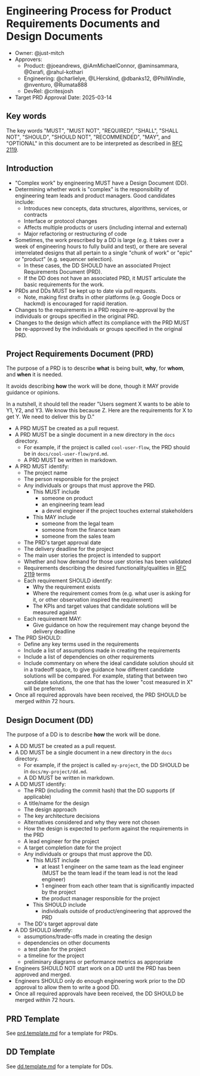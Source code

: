 # Engineering Process for Product Requirements Documents and Design Documents

- Owner: @just-mitch
- Approvers:
  - Product: @joeandrews, @iAmMichaelConnor, @aminsammara, @0xrafi, @rahul-kothari
  - Engineering: @charlielye, @LHerskind, @dbanks12, @PhilWindle, @nventuro, @Rumata888
  - DevRel: @critesjosh
- Target PRD Approval Date: 2025-03-14

## Key words

The key words "MUST", "MUST NOT", "REQUIRED", "SHALL", "SHALL NOT", "SHOULD", "SHOULD NOT", "RECOMMENDED", "MAY", and "OPTIONAL" in this document are to be interpreted as described in [RFC 2119](https://datatracker.ietf.org/doc/html/rfc2119).

## Introduction

- "Complex work" by engineering MUST have a Design Document (DD).
- Determining whether work is "complex" is the responsibility of engineering team leads and product managers. Good candidates include:
  - Introduces new concepts, data structures, algorithms, services, or contracts
  - Interface or protocol changes
  - Affects multiple products or users (including internal and external)
  - Major refactoring or restructuring of code
- Sometimes, the work prescribed by a DD is large (e.g. it takes over a week of engineering hours to fully build and test), or there are several interrelated designs that all pertain to a single "chunk of work" or "epic" or "product" (e.g. sequencer selection).
  - In these cases, the DD SHOULD have an associated Project Requirements Document (PRD).
  - If the DD does not have an associated PRD, it MUST articulate the basic requirements for the work.
- PRDs and DDs MUST be kept up to date via pull requests.
  - Note, making first drafts in other platforms (e.g. Google Docs or hackmd) is encouraged for rapid iteration.
- Changes to the requirements in a PRD require re-approval by the individuals or groups specified in the original PRD.
- Changes to the design which affect its compliance with the PRD MUST be re-approved by the individuals or groups specified in the original PRD.

## Project Requirements Document (PRD)

The purpose of a PRD is to describe **what** is being built, **why**, for **whom**, and **when** it is needed.

It avoids describing **how** the work will be done, though it MAY provide guidance or opinions.

In a nutshell, it should tell the reader "Users segment X wants to be able to Y1, Y2, and Y3. We know this because Z. Here are the requirements for X to get Y. We need to deliver this by D."

- A PRD MUST be created as a pull request.
- A PRD MUST be a single document in a new directory in the `docs` directory.
  - For example, if the project is called `cool-user-flow`, the PRD should be in `docs/cool-user-flow/prd.md`.
  - A PRD MUST be written in markdown.
- A PRD MUST identify:
  - The project name
  - The person responsible for the project
  - Any individuals or groups that must approve the PRD.
    - This MUST include
      - someone on product
      - an engineering team lead
      - a devrel engineer if the project touches external stakeholders
    - This MAY include
      - someone from the legal team
      - someone from the finance team
      - someone from the sales team
  - The PRD's target approval date
  - The delivery deadline for the project
  - The main user stories the project is intended to support
  - Whether and how demand for those user stories has been validated
  - Requirements describing the desired functionality/qualities in [RFC 2119](https://datatracker.ietf.org/doc/html/rfc2119) terms
  - Each requirement SHOULD identify:
    - Why the requirement exists
    - Where the requirement comes from (e.g. what user is asking for it, or other observation inspired the requirement)
    - The KPIs and target values that candidate solutions will be measured against
  - Each requirement MAY:
    - Give guidance on how the requirement may change beyond the delivery deadline
- The PRD SHOULD:
  - Define any key terms used in the requirements
  - Include a list of assumptions made in creating the requirements
  - Include a list of dependencies on other requirements
  - Include commentary on where the ideal candidate solution should sit in a tradeoff space, to give guidance how different candidate solutions will be compared. For example, stating that between two candidate solutions, the one that has the lower "cost measured in X" will be preferred.
- Once all required approvals have been received, the PRD SHOULD be merged within 72 hours.

## Design Document (DD)

The purpose of a DD is to describe **how** the work will be done.

- A DD MUST be created as a pull request.
- A DD MUST be a single document in a new directory in the `docs` directory.
  - For example, if the project is called `my-project`, the DD SHOULD be in `docs/my-project/dd.md`.
  - A DD MUST be written in markdown.
- A DD MUST identify:
  - The PRD (including the commit hash) that the DD supports (if applicable)
  - A title/name for the design
  - The design approach
  - The key architecture decisions
  - Alternatives considered and why they were not chosen
  - How the design is expected to perform against the requirements in the PRD
  - A lead engineer for the project
  - A target completion date for the project
  - Any individuals or groups that must approve the DD.
    - This MUST include
      - at least 1 engineer on the same team as the lead engineer (MUST be the team lead if the team lead is not the lead engineer)
      - 1 engineer from each other team that is significantly impacted by the project
      - the product manager responsible for the project
    - This SHOULD include
      - individuals outside of product/engineering that approved the PRD
  - The DD's target approval date
- A DD SHOULD identify:
  - assumptions/trade-offs made in creating the design
  - dependencies on other documents
  - a test plan for the project
  - a timeline for the project
  - preliminary diagrams or performance metrics as appropriate
- Engineers SHOULD NOT start work on a DD until the PRD has been approved and merged.
- Engineers SHOULD only do enough engineering work prior to the DD approval to allow them to write a good DD.
- Once all required approvals have been received, the DD SHOULD be merged within 72 hours.

## PRD Template

See [prd.template.md](prd.template.md) for a template for PRDs.

## DD Template

See [dd.template.md](dd.template.md) for a template for DDs.
